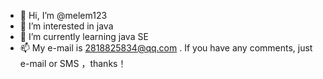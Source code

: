 - 👋 Hi, I’m @melem123
- 👀 I’m interested in java
- 🌱 I’m currently learning java SE
- 📫 My e-mail is 2818825834@qq.com . If you have any comments, just e-mail or SMS ，thanks！

<!---
melem123/melem123 is a ✨ special ✨ repository because its `README.md` (this file) appears on your GitHub profile.
You can click the Preview link to take a look at your changes.
--->

